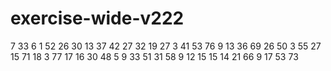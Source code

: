 # exercise-wide-v222
7
33
6
1
52
26
30
13
37
42
27
32
19
27
3
41
53
76
9
13
36
69
26
50
3
55
27
15
71
18
3
77
17
16
30
48
5
9
33
51
31
58
9
12
15
15
14
21
66
9
17
53
73

